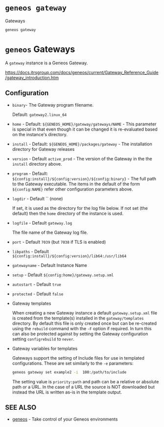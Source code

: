 # `geneos gateway`

Gateways

```text
geneos gateway
```

# `geneos` Gateways

A `gateway` instance is a Geneos Gateway.

<https://docs.itrsgroup.com/docs/geneos/current/Gateway_Reference_Guide/gateway_introduction.htm>

## Configuration

* `binary`- The Gateway program filename.

  Default: `gateway2.linux_64` 

* `home` - Default: `${GENEOS_HOME}/gateway/gateways/NAME` - This
  parameter is special in that even though it can be changed it is
  re-evaluated based on the instance's directory.

* `install` - Default: `${GENEOS_HOME}/packages/gateway` - The
  installation directory for Gateway releases

* `version` - Default `active_prod` - The version of the Gateway in the
  the `install` directory above. 

* `program` - Default: `${config:install}/${config:version}/${config:binary}` - The full path
  to the Gateway executable. The items in the default of the form
  `${config:NAME}` refer other configuration parameters above.

* `logdir` - Default `` (none)

  If set, it is used as the directory for the log file below. If not set (the default) then the `home` directory of the instance is used.

* `logfile` - Default `gateway.log`

  The file name of the Gateway log file.

* `port` - Default `7039` (but `7038` if TLS is enabled)

* `libpaths` - Default `${config:install}/${config:version}/lib64:/usr/lib64`

* `gatewayname` - Default Instance Name

* `setup` - Default `${config:home}/gateway.setup.xml`

* `autostart` - Default `true`

* `protected` - Default `false`


* Gateway templates

  When creating a new Gateway instance a default `gateway.setup.xml`
  file is created from the template(s) installed in the
  `gateway/templates` directory. By default this file is only created
  once but can be re-created using the `rebuild` command with the `-F`
  option if required. In turn this can also be protected against by
  setting the Gateway configuration setting `configrebuild` to `never`.

* Gateway variables for templates

  Gateways support the setting of Include files for use in templated
  configurations. These are set similarly to the `-e` parameters:

  ```bash
  geneos gateway set example2 -i  100:/path/to/include
  ```

  The setting value is `priority:path` and path can be a relative or
  absolute path or a URL. In the case of a URL the source is NOT
  downloaded but instead the URL is written as-is in the template
  output.
## SEE ALSO

* [geneos](geneos.md)	 - Take control of your Geneos environments
